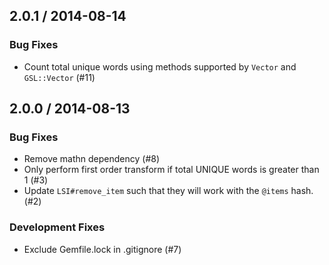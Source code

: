 ## 2.0.1 / 2014-08-14

### Bug Fixes

  * Count total unique words using methods supported by `Vector` and `GSL::Vector` (#11)

## 2.0.0 / 2014-08-13

### Bug Fixes

  * Remove mathn dependency (#8)
  * Only perform first order transform if total UNIQUE words is greater than 1 (#3)
  * Update `LSI#remove_item` such that they will work with the `@items` hash. (#2)

### Development Fixes

  * Exclude Gemfile.lock in .gitignore (#7)
